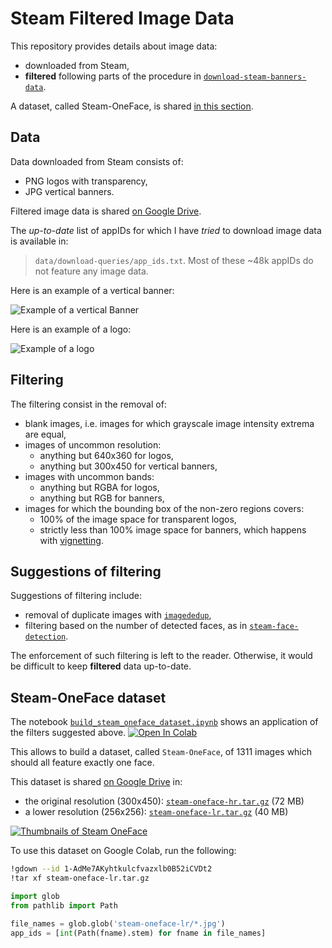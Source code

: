 # Steam Filtered Image Data

This repository provides details about image data:
-   downloaded from Steam,
-   **filtered** following parts of the procedure in [`download-steam-banners-data`][download-steam-banners-data].

A dataset, called Steam-OneFace, is shared [in this section][steam-oneface-section].

## Data

Data downloaded from Steam consists of:
-   PNG logos with transparency,
-   JPG vertical banners.

Filtered image data is shared [on Google Drive][filtered-data-on-gdrive].

The *up-to-date* list of appIDs for which I have *tried* to download image data is available in:
> `data/download-queries/app_ids.txt`. Most of these ~48k appIDs do not feature any image data.

Here is an example of a vertical banner:

![Example of a vertical Banner][vertical-banner-example]

Here is an example of a logo:

![Example of a logo][logo-example]

## Filtering

The filtering consist in the removal of:
-   blank images, i.e. images for which grayscale image intensity extrema are equal,
-   images of uncommon resolution:
    - anything but 640x360 for logos,
    - anything but 300x450 for vertical banners,
-   images with uncommon bands:
    - anything but RGBA for logos,
    - anything but RGB for banners,
-   images for which the bounding box of the non-zero regions covers:
    - 100% of the image space for transparent logos,
    - strictly less than 100% image space for banners, which happens with [vignetting][vignetting-wiki].

## Suggestions of filtering

Suggestions of filtering include:
-   removal of duplicate images with [`imagededup`][imagededup],
-   filtering based on the number of detected faces, as in [`steam-face-detection`][steam-face-detection].

The enforcement of such filtering is left to the reader.
Otherwise, it would be difficult to keep **filtered** data up-to-date.

## Steam-OneFace dataset

The notebook [`build_steam_oneface_dataset.ipynb`][steam-oneface-notebook] shows an application of the filters suggested above.
[![Open In Colab][colab-badge]][steam-oneface-notebook]

This allows to build a dataset, called `Steam-OneFace`, of 1311 images which should all feature exactly one face.

This dataset is shared [on Google Drive][steam-oneface-gdrive] in:
-   the original resolution (300x450): [`steam-oneface-hr.tar.gz`][steam-oneface-hr] (72 MB)
-   a lower resolution (256x256): [`steam-oneface-lr.tar.gz`][steam-oneface-lr] (40 MB)

[![Thumbnails of Steam OneFace][steam-oneface-cover-small]][steam-oneface-cover-big]

To use this dataset on Google Colab, run the following:
```bash
!gdown --id 1-AdMe7AKyhtkulcfvazxlb0B52iCVDt2
!tar xf steam-oneface-lr.tar.gz
```
```python
import glob
from pathlib import Path

file_names = glob.glob('steam-oneface-lr/*.jpg')
app_ids = [int(Path(fname).stem) for fname in file_names]
```

<!-- Definitions -->

[download-steam-banners-data]: <https://github.com/woctezuma/download-steam-banners-data>
[steam-oneface-section]: <https://github.com/woctezuma/steam-filtered-image-data#steam-oneface-dataset>

[logo-example]: <https://cdn.cloudflare.steamstatic.com/steam/apps/546560/logo.png>
[vertical-banner-example]: <https://cdn.cloudflare.steamstatic.com/steam/apps/546560/library_600x900.jpg>

[filtered-data-on-gdrive]: <https://drive.google.com/drive/folders/1SHb7u_mZZ0fDy2lDQ7d94E79os_OYH2z>

[vignetting-wiki]: <https://en.wikipedia.org/wiki/Vignetting>

[imagededup]: <https://idealo.github.io/imagededup/>
[steam-face-detection]: <https://github.com/woctezuma/steam-face-detection>

[steam-oneface-notebook]: <https://colab.research.google.com/github/woctezuma/steam-filtered-image-data/blob/main/build_steam_oneface_dataset.ipynb>
[steam-oneface-gdrive]: <https://drive.google.com/drive/folders/1MlpNk6PwYZWhJegMjuukcYCNFSnXR3wg>
[steam-oneface-hr]: <https://drive.google.com/file/d/1Dk2eF0rokFFNQ-Oe7xK6PjHXSodmPIrV>
[steam-oneface-lr]: <https://drive.google.com/file/d/1-AdMe7AKyhtkulcfvazxlb0B52iCVDt2>
[steam-oneface-cover-small]: <https://raw.githubusercontent.com/wiki/woctezuma/steam-filtered-image-data/img/oneface-cover-small.jpg>
[steam-oneface-cover-big]: <https://raw.githubusercontent.com/wiki/woctezuma/steam-filtered-image-data/img/oneface-cover.jpg>

[colab-badge]: <https://colab.research.google.com/assets/colab-badge.svg>
